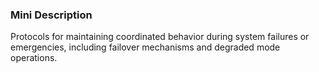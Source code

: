 ### Mini Description

Protocols for maintaining coordinated behavior during system failures or emergencies, including failover mechanisms and degraded mode operations.
